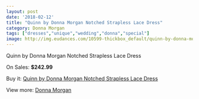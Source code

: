 ```yaml
---
layout: post
date: '2018-02-12'
title: "Quinn by Donna Morgan Notched Strapless Lace Dress"
category: Donna Morgan
tags: ["dresses","unique","wedding","donna","special"]
image: http://img.eudances.com/10599-thickbox_default/quinn-by-donna-morgan-notched-strapless-lace-dress.jpg
---
```

Quinn by Donna Morgan Notched Strapless Lace Dress

On Sales: **$242.99**
<a href="https://www.eudances.com/en/donna-morgan/3426-quinn-by-donna-morgan-notched-strapless-lace-dress.html"><amp-img layout="responsive" width="600" height="600" src="//img.eudances.com/10599-thickbox_default/quinn-by-donna-morgan-notched-strapless-lace-dress.jpg" alt="Quinn by Donna Morgan Notched Strapless Lace Dress 0" /></a>

Buy it: [Quinn by Donna Morgan Notched Strapless Lace Dress](https://www.eudances.com/en/donna-morgan/3426-quinn-by-donna-morgan-notched-strapless-lace-dress.html "Quinn by Donna Morgan Notched Strapless Lace Dress")

View more: [Donna Morgan](https://www.eudances.com/en/62-Donna-Morgan "Donna Morgan")